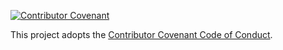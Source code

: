 [![Contributor Covenant](https://img.shields.io/badge/Contributor%20Covenant-2.1-4baaaa.svg)](https://avanade.github.io/code-of-conduct/)

This project adopts the [Contributor Covenant Code of Conduct](https://avanade.github.io/code-of-conduct/).
